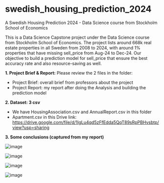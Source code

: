 # swedish_housing_prediction_2024
A Swedish Housing Prediction 2024 - Data Science course from Stockholm School of Economics

This is a Data Science Capstone project under the Data Science course from Stockholm School of Economics.
The project lists around 668k real estate properties in all Sweden from 2008 to 2024, with around 1% properties that have missing sell_price from Aug-24 to Dec-24. Our objective to build a prediction model for sell_price that ensure the best accuracy rate and also resource-saving as well.

**1. Project Brief & Report:**
Please review the 2 files in the folder:
- Project Brief: overall brief from professors about the project
- Project Report: my report after doing the Analysis and building the prediction model

**2. Dataset: 3 csv**
- We have HousingAssociation.csv and AnnualReport.csv in this folder
- Apartment.csv in this Drive link: https://drive.google.com/file/d/1IgLu4qd5zFfEdda5QqT89sRpPBHvsbtp/view?usp=sharing

**3. Some conclusions (captured from my report)**


![image](https://github.com/user-attachments/assets/a88e1ed7-5f3a-48ae-83d9-afc681bdae21)

![image](https://github.com/user-attachments/assets/1fa1c7ac-2401-4c66-a99a-8c595157d19f)

![image](https://github.com/user-attachments/assets/0820f1ce-c498-4279-aef0-f5a514fa856b)

![image](https://github.com/user-attachments/assets/95f5aee3-c4f3-4764-a068-dc04872eef92)
